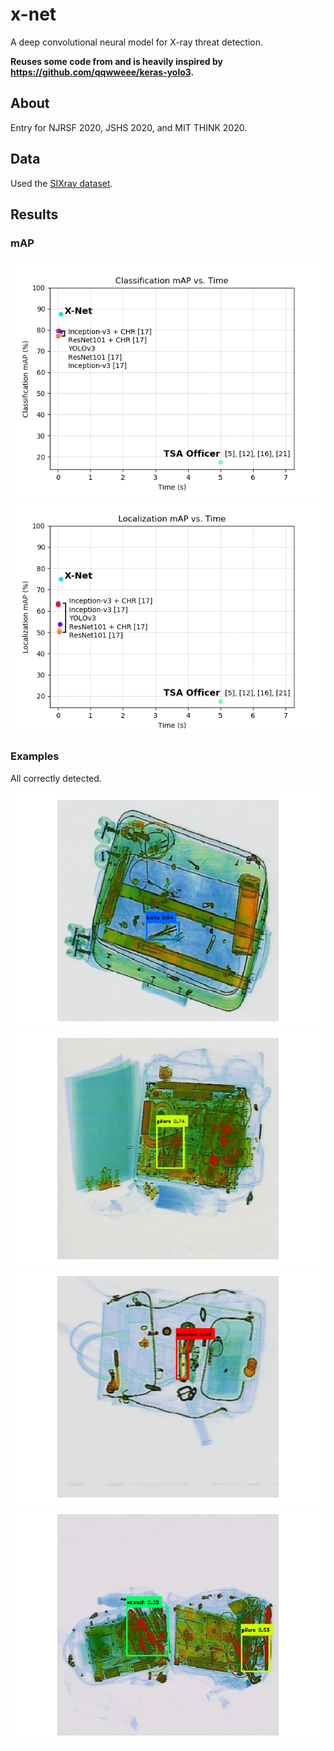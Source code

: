 # x-net

A deep convolutional neural model for X-ray threat detection.

__Reuses some code from and is heavily inspired by https://github.com/qqwweee/keras-yolo3.__

## About

Entry for NJRSF 2020, JSHS 2020, and MIT THINK 2020. 

## Data

Used the [SIXray dataset](https://github.com/MeioJane/SIXray).

## Results

### mAP

![Classification Results](results/classification_map.png)
![Localization Results](results/localization_map.png)

### Examples

All correctly detected.

![Knife](results/examples/knife.png)
![Pliers](results/examples/pliers.png)
![Scissors](results/examples/scissors.png)
![Wrench and Pliers](results/examples/wrench_pliers.png)